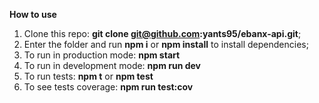 **How to use**

1) Clone this repo: **git clone git@github.com:yants95/ebanx-api.git**;
2) Enter the folder and run **npm i** or **npm install** to install dependencies;
3) To run in production mode: **npm start**
4) To run in development mode: **npm run dev**
5) To run tests: **npm t** or **npm test**
6) To see tests coverage: **npm run test:cov**
